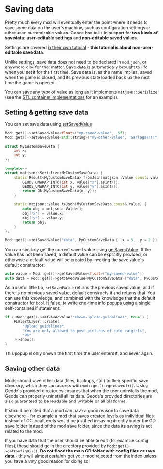# Saving data

Pretty much every mod will eventually enter the point where it needs to save some data on the user's machine, such as configuration settings or other user-customizable values. Geode has built-in support for **two kinds of savedata**: **user-editable settings** and **non-editable saved values**.

Settings are covered [in their own tutorial](/mods/settings.md) - **this tutorial is about non-user-editable save data**.

Unlike settings, save data does not need to be declared in `mod.json`, or anywhere else for that matter. Save data is automatically brought to life when you set it for the first time. Save data is, as the name implies, saved when the game is closed, and its previous state loaded back up the next time the game is opened.

You can save any type of value as long as it implements `matjson::Serialize` (see the [STL container implementations](https://github.com/geode-sdk/json/blob/main/include/matjson/stl_serialize.hpp) for an example).

## Setting & getting save data

You can set save data using [setSavedValue](/classes/geode/Mod#setSavedValue)

```cpp
Mod::get()->setSavedValue<float>("my-saved-value", .5f);
Mod::get()->setSavedValue<std::string>("my-other-value", "Garlagan!!!");

struct MyCustomSaveData {
    int x;
    int y;
};

template<>
struct matjson::Serialize<MyCustomSaveData> {
    static Result<MyCustomSaveData> fromJson(matjson::Value const& value) {
        GEODE_UNWRAP_INTO(int x, value["x"].asInt());
        GEODE_UNWRAP_INTO(int y, value["y"].asInt());
        return Ok(MyCustomSaveData{x, y});
    }

    static matjson::Value toJson(MyCustomSaveData const& value) {
        auto obj = matjson::Value();
        obj["x"] = value.x;
        obj["y"] = value.y;
        return obj;
    }
};

Mod::get()->setSavedValue("data", MyCustomSaveData { .x = 5, .y = 2 });
```

You can similarly get the current saved value using [getSavedValue](/classes/geode/Mod#getSavedValue). If the value has not been saved, a default value can be explicitly provided, or otherwise a default value will be created by invoking the save value's default constructor:

```cpp
auto value = Mod::get()->getSavedValue<float>("my-saved-value");
auto data = Mod::get()->getSavedValue<MyCustomSaveData>("data", MyCustomSaveData { .x = 0, .y = 0 });
```

As a useful little tip, `setSavedValue` returns the previous saved value, and if there is no previous saved value, default constructs it and returns that. You can use this knowledge, and combined with the knowledge that the default constructor for `bool` is false, to write one-time info popups using a single self-contained if statement:

```cpp
if (!Mod::get()->setSavedValue("shown-upload-guidelines", true)) {
    FLAlertLayer::create(
        "Upload guidelines",
        "You are only allowed to post pictures of cute catgirls",
        "OK"
    )->show();
}
```

This popup is only shown the first time the user enters it, and never again.

## Saving other data

Mods should save other data (files, backups, etc.) to their specific save directory, which they can access with `Mod::get()->getSaveDir()`. Using Geode's provided directories ensures that when the user uninstalls the mod, Geode can properly uninstall all its data. Geode's provided directories are also guaranteed to be readable and writable on all platforms.

It should be noted that a mod can have a good reason to save data elsewhere - for example a mod that saves created levels as individual files instead of CCLocalLevels would be justified in saving directly under the GD save folder instead of the mod save folder, since the data its saving is not related to the mod.

If you have data that the user should be able to edit (for example config files), these should go in the directory provided by `Mod::get()->getConfigDir()`. **Do not flood the main GD folder with config files or save data** - this will almost certainly get your mod rejected from the index unless you have a _very_ good reason for doing so!

